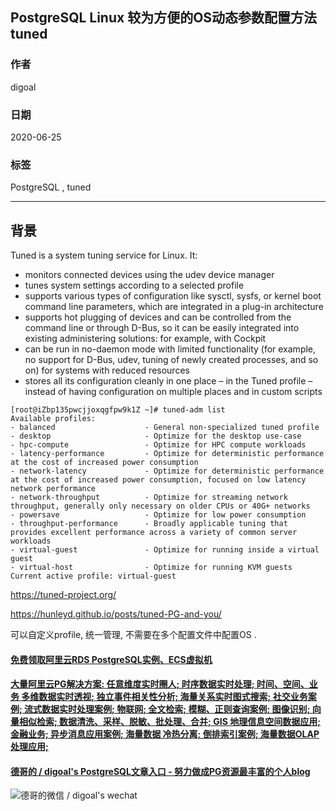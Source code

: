 ## PostgreSQL Linux 较为方便的OS动态参数配置方法 tuned   
        
### 作者        
digoal        
        
### 日期        
2020-06-25        
        
### 标签        
PostgreSQL , tuned   
        
----        
        
## 背景        
Tuned is a system tuning service for Linux. It:  
- monitors connected devices using the udev device manager  
- tunes system settings according to a selected profile  
- supports various types of configuration like sysctl, sysfs, or kernel boot command line parameters, which are integrated in a plug-in architecture  
- supports hot plugging of devices and can be controlled from the command line or through D-Bus, so it can be easily integrated into existing administering solutions: for example, with Cockpit  
- can be run in no-daemon mode with limited functionality (for example, no support for D-Bus, udev, tuning of newly created processes, and so on) for systems with reduced resources  
- stores all its configuration cleanly in one place – in the Tuned profile – instead of having configuration on multiple places and in custom scripts  
  
```  
[root@iZbp135pwcjjoxqgfpw9k1Z ~]# tuned-adm list  
Available profiles:  
- balanced                    - General non-specialized tuned profile  
- desktop                     - Optimize for the desktop use-case  
- hpc-compute                 - Optimize for HPC compute workloads  
- latency-performance         - Optimize for deterministic performance at the cost of increased power consumption  
- network-latency             - Optimize for deterministic performance at the cost of increased power consumption, focused on low latency network performance  
- network-throughput          - Optimize for streaming network throughput, generally only necessary on older CPUs or 40G+ networks  
- powersave                   - Optimize for low power consumption  
- throughput-performance      - Broadly applicable tuning that provides excellent performance across a variety of common server workloads  
- virtual-guest               - Optimize for running inside a virtual guest  
- virtual-host                - Optimize for running KVM guests  
Current active profile: virtual-guest  
```  
  
https://tuned-project.org/  
  
https://hunleyd.github.io/posts/tuned-PG-and-you/  
  
可以自定义profile, 统一管理, 不需要在多个配置文件中配置OS .    
    
  
  
  
  
  
  
  
  
  
  
  
  
  
  
  
  
  
#### [免费领取阿里云RDS PostgreSQL实例、ECS虚拟机](https://www.aliyun.com/database/postgresqlactivity "57258f76c37864c6e6d23383d05714ea")
  
  
#### [大量阿里云PG解决方案: 任意维度实时圈人; 时序数据实时处理; 时间、空间、业务 多维数据实时透视; 独立事件相关性分析; 海量关系实时图式搜索; 社交业务案例; 流式数据实时处理案例; 物联网; 全文检索; 模糊、正则查询案例; 图像识别; 向量相似检索; 数据清洗、采样、脱敏、批处理、合并; GIS 地理信息空间数据应用; 金融业务; 异步消息应用案例; 海量数据 冷热分离; 倒排索引案例; 海量数据OLAP处理应用;](https://yq.aliyun.com/topic/118 "40cff096e9ed7122c512b35d8561d9c8")
  
  
#### [德哥的 / digoal's PostgreSQL文章入口 - 努力做成PG资源最丰富的个人blog](https://github.com/digoal/blog/blob/master/README.md "22709685feb7cab07d30f30387f0a9ae")
  
  
![德哥的微信 / digoal's wechat](../pic/digoal_weixin.jpg "f7ad92eeba24523fd47a6e1a0e691b59")
  
